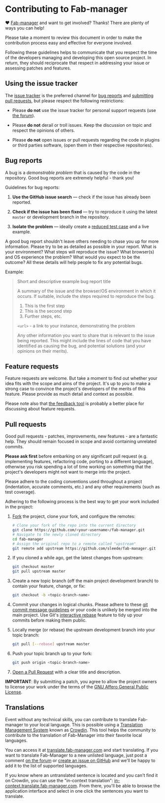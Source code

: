 # Contributing to Fab-manager

♥ [Fab-manager](http://www.fab-manager.com) and want to get involved?
Thanks! There are plenty of ways you can help!

Please take a moment to review this document in order to make the contribution process easy and effective for everyone 
involved.

Following these guidelines helps to communicate that you respect the time of the developers managing and developing 
this open source project. In return, they should reciprocate that respect in addressing your issue or assessing
patches and features.


## Using the issue tracker

The [issue tracker](https://github.com/sleede/fab-manager/issues) is the preferred channel for [bug reports](#bugs)
and [submitting pull requests](#pull-requests), but please respect the following restrictions:

* Please **do not** use the issue tracker for personal support requests (use [the forum](https://forum.fab-manager.com)).

* Please **do not** derail or troll issues. Keep the discussion on topic and respect the opinions of others.

* Please **do not** open issues or pull requests regarding the code in plugins or third parties software, (open them 
 in their respective repositories).


<a name="bugs"></a>
## Bug reports

A bug is a _demonstrable problem_ that is caused by the code in the repository. Good bug reports are extremely 
helpful - thank you!

Guidelines for bug reports:

1. **Use the GitHub issue search** &mdash; check if the issue has already been reported.

2. **Check if the issue has been fixed** &mdash; try to reproduce it using the latest `master` or development 
   branch in the repository.

3. **Isolate the problem** &mdash; ideally create a [reduced test case](https://css-tricks.com/reduced-test-cases/) 
   and a live example.

A good bug report shouldn't leave others needing to chase you up for more information. Please try to be as detailed 
as possible in your report. What is your environment? What steps will reproduce the issue? What browser(s) and OS
experience the problem? What would you expect to be the outcome? All these details will help people to fix any potential 
bugs.

Example:

> Short and descriptive example bug report title
>
> A summary of the issue and the browser/OS environment in which it occurs. If suitable, include the steps required 
> to reproduce the bug.
>
> 1. This is the first step
> 2. This is the second step
> 3. Further steps, etc.
>
> `<url>` - a link to your instance, demonstrating the problem
>
> Any other information you want to share that is relevant to the issue being reported. This might include the lines of 
> code that you have identified as causing the bug, and potential solutions (and your opinions on their merits).


<a name="features"></a>
## Feature requests

Feature requests are welcome. But take a moment to find out whether your idea fits with the scope and aims of the 
project. It's up to *you* to make a strong case to convince the project's developers of the merits of this feature. 
Please provide as much detail and context as possible.

Please note also that [the feedback tool](https://feedback.fab-manager.com) is probably a better place for discussing 
about feature requests.


<a name="pull-requests"></a>
## Pull requests

Good pull requests - patches, improvements, new features - are a fantastic help. They should remain focused in scope 
and avoid containing unrelated commits.

**Please ask first** before embarking on any significant pull request (e.g. implementing features, refactoring code, 
porting to a different language), otherwise you risk spending a lot of time working on something that the project's 
developers might not want to merge into the project.

Please adhere to the coding conventions used throughout a project (indentation, accurate comments, etc.) and any other 
requirements (such as test coverage).

Adhering to the following process is the best way to get your work included in the project:

1. [Fork](https://help.github.com/articles/fork-a-repo/) the project, clone your fork, and configure the remotes:

   ```bash
   # Clone your fork of the repo into the current directory
   git clone https://github.com/<your-username>/fab-manager.git
   # Navigate to the newly cloned directory
   cd fab-manager
   # Assign the original repo to a remote called "upstream"
   git remote add upstream https://github.com/sleede/fab-manager.git
   ```

2. If you cloned a while ago, get the latest changes from upstream:

   ```bash
   git checkout master
   git pull upstream master
   ```

3. Create a new topic branch (off the main project development branch) to contain your feature, change, or fix:

   ```bash
   git checkout -b <topic-branch-name>
   ```

4. Commit your changes in logical chunks. Please adhere to these [git commit message guidelines](http://tbaggery.com/2008/04/19/a-note-about-git-commit-messages.html)
   or your code is unlikely be merged into the main project. Use Git's [interactive rebase](https://help.github.com/articles/about-git-rebase/)
   feature to tidy up your commits before making them public.

5. Locally merge (or rebase) the upstream development branch into your topic branch:

   ```bash
   git pull [--rebase] upstream master
   ```

6. Push your topic branch up to your fork:

   ```bash
   git push origin <topic-branch-name>
   ```

7. [Open a Pull Request](https://help.github.com/articles/using-pull-requests/) with a clear title and description.

**IMPORTANT**: By submitting a patch, you agree to allow the project owners to license your work under the terms of 
the [GNU Affero General Public License](LICENSE.md).

<a name="translations"></a>
## Translations

Event without any technical skills, you can contribute to translate Fab-manager to your local language.
This is possible using a [Translation Management System](https://en.wikipedia.org/wiki/Translation_management_system) 
known as [Crowdin](https://crowdin.com/). This tool helps the community to contribute to the translation of Fab-Manager
into their favorite local languages.

You can access it at [translate.fab-manager.com](https://translate.fab-manager.com/) and start translating. 
If you want to translate Fab-Manager to a new unlisted language, just post a comment [on the forum](https://forum.fab-manager.com/)
or [create an issue on GitHub](https://github.com/sleede/fab-manager/issues) and we'll be happy to add it
to the list of supported languages.

If you know where an untranslated sentence is located and you can't find it on Crowdin, you can use 
the "in-context translation": [in-context.translate.fab-manager.com](https://in-context.translate.fab-manager.com/).
From there, you'll be able to browse the application interface and select in one click the sentences you want to translate.
